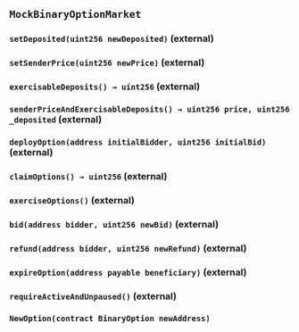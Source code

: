## `MockBinaryOptionMarket`

### `setDeposited(uint256 newDeposited)` (external)

### `setSenderPrice(uint256 newPrice)` (external)

### `exercisableDeposits() → uint256` (external)

### `senderPriceAndExercisableDeposits() → uint256 price, uint256 _deposited` (external)

### `deployOption(address initialBidder, uint256 initialBid)` (external)

### `claimOptions() → uint256` (external)

### `exerciseOptions()` (external)

### `bid(address bidder, uint256 newBid)` (external)

### `refund(address bidder, uint256 newRefund)` (external)

### `expireOption(address payable beneficiary)` (external)

### `requireActiveAndUnpaused()` (external)

### `NewOption(contract BinaryOption newAddress)`
